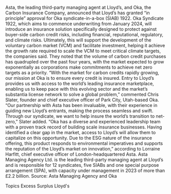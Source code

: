 Asta, the leading third-party managing agent at Lloyd’s, and Oka, the Carbon Insurance Company, announced that Lloyd’s has granted “in principle” approval for Oka syndicate-in-a-box (SIAB) 1922.
Oka Syndicate 1922, which aims to commence underwriting from January 2024, will introduce an insurance solution specifically designed to protect against buyer-side carbon credit risks, including financial, reputational, regulatory, and climate risks.
Ultimately, this will support the development of the voluntary carbon market (VCM) and facilitate investment, helping it achieve the growth rate required to scale the VCM to meet critical climate targets, the companies said.
They noted that the volume of carbon credit purchases has quadrupled over the past four years, with the market expected to grow exponentially as corporations make commitments to achieve net zero targets as a priority.
“With the market for carbon credits rapidly growing, our mission at Oka is to ensure every credit is insured. Entry to Lloyd’s provides us with access to the world’s leading insurance marketplace, enabling us to keep pace with this evolving sector and the market’s substantia license network to solve a global problem,” commented Chris Slater, founder and chief executive officer of Park City, Utah-based Oka.
“Our partnership with Asta has been invaluable, with their experience in guiding new Lloyd’s entrants, making the process seamless and swift. Through our syndicate, we want to help insure the world’s transition to net-zero,” Slater added.
“Oka has a diverse and experienced leadership team with a proven track record of building scale insurance businesses. Having identified a clear gap in the market, access to Lloyd’s will allow them to capitalize on this opportunity. Due to the ESG nature of the insurance offering, this product responds to environmental imperatives and supports the reputation of the Lloyd’s market on innovation,” according to Lorraine Harfitt, chief executive officer of London-headquartered Asta.
Asta Managing Agency Ltd. is the leading third-party managing agent at Lloyd’s and is responsible for 12 syndicates, five SIABs and one special purpose arrangement (SPA), with capacity under management in 2023 of more than £2.2 billion.
Source: Asta Managing Agency and Oka

Topics
Excess Surplus
Lloyd's
